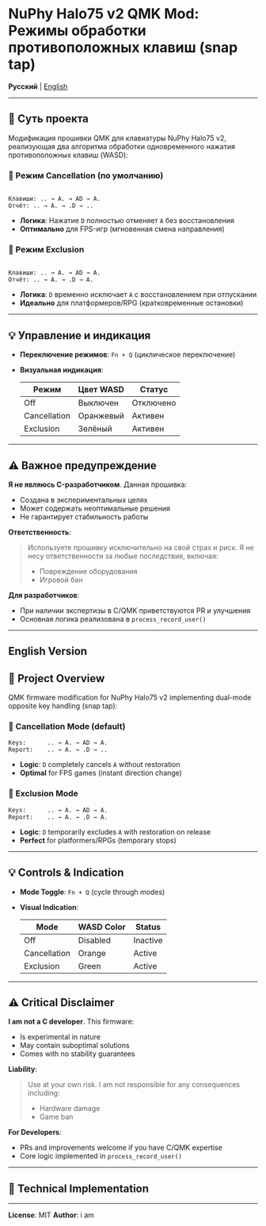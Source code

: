 # NuPhy Halo75 v2 QMK Mod: Режимы обработки противоположных клавиш (snap tap)

**Русский** | [English](#english-version)

---

## 🎯 Суть проекта

Модификация прошивки QMK для клавиатуры NuPhy Halo75 v2, реализующая два алгоритма обработки одновременного нажатия противоположных клавиш (WASD):

### 🔄 Режим Cancellation (по умолчанию)

```

Клавиши: .. → A. → AD → A.
Отчёт: .. → A. → .D → ..

```

-   **Логика**: Нажатие `D` полностью отменяет `A` без восстановления
-   **Оптимально** для FPS-игр (мгновенная смена направления)

### 🔄 Режим Exclusion

```

Клавиши: .. → A. → AD → A.
Отчёт: .. → A. → .D → A.

```

-   **Логика**: `D` временно исключает `A` с восстановлением при отпускании
-   **Идеально** для платформеров/RPG (кратковременные остановки)

---

## 💡 Управление и индикация

-   **Переключение режимов**: `Fn + Q` (циклическое переключение)
-   **Визуальная индикация**:

    | Режим        | Цвет WASD | Статус    |
    | ------------ | --------- | --------- |
    | Off          | Выключен  | Отключено |
    | Cancellation | Оранжевый | Активен   |
    | Exclusion    | Зелёный   | Активен   |

---

## ⚠️ Важное предупреждение

**Я не являюсь C-разработчиком**. Данная прошивка:

-   Создана в экспериментальных целях
-   Может содержать неоптимальные решения
-   Не гарантирует стабильность работы

**Ответственность**:

> Используете прошивку исключительно на свой страх и риск. Я не несу ответственности за любые последствия, включая:
>
> -   Повреждение оборудования
> -   Игровой бан

**Для разработчиков**:

-   При наличии экспертизы в C/QMK приветствуются PR и улучшения
-   Основная логика реализована в `process_record_user()`

---

## English Version

## 🎯 Project Overview

QMK firmware modification for NuPhy Halo75 v2 implementing dual-mode opposite key handling (snap tap):

### 🔄 Cancellation Mode (default)

```
Keys:      .. → A. → AD → A.
Report:    .. → A. → .D → ..
```

-   **Logic**: `D` completely cancels `A` without restoration
-   **Optimal** for FPS games (instant direction change)

### 🔄 Exclusion Mode

```
Keys:      .. → A. → AD → A.
Report:    .. → A. → .D → A.
```

-   **Logic**: `D` temporarily excludes `A` with restoration on release
-   **Perfect** for platformers/RPGs (temporary stops)

---

## 💡 Controls & Indication

-   **Mode Toggle**: `Fn + Q` (cycle through modes)
-   **Visual Indication**:

    | Mode         | WASD Color | Status   |
    | ------------ | ---------- | -------- |
    | Off          | Disabled   | Inactive |
    | Cancellation | Orange     | Active   |
    | Exclusion    | Green      | Active   |

---

## ⚠️ Critical Disclaimer

**I am not a C developer**. This firmware:

-   Is experimental in nature
-   May contain suboptimal solutions
-   Comes with no stability guarantees

**Liability**:

> Use at your own risk. I am not responsible for any consequences including:
>
> -   Hardware damage
> -   Game ban

**For Developers**:

-   PRs and improvements welcome if you have C/QMK expertise
-   Core logic implemented in `process_record_user()`

---

## 🧩 Technical Implementation

---

**License**: MIT
**Author**: i am

```

```
